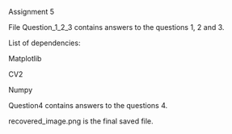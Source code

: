Assignment 5

File Question_1_2_3 contains answers to the questions 1, 2 and 3.

List of dependencies:

Matplotlib

CV2

Numpy


Question4 contains answers to the questions 4.

recovered_image.png is the final saved file.
